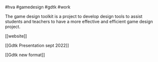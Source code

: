 #hva
#gamedesign 
#gdtk
#work

The game design toolkit is a project to develop design tools to assist students and teachers to have a more effective and efficient game design project.

[[website]]

[[Gdtk Presentation sept 2022]]

[[Gdtk new format]]